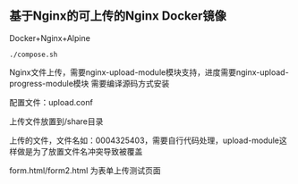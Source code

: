 ## 基于Nginx的可上传的Nginx Docker镜像 
Docker+Nginx+Alpine

`./compose.sh`

Nginx文件上传，需要nginx-upload-module模块支持，进度需要nginx-upload-progress-module模块
需要编译源码方式安装

配置文件：upload.conf

上传文件放置到/share目录

上传的文件，文件名如：0004325403，需要自行代码处理，upload-module这样做是为了放置文件名冲突导致被覆盖

form.html/form2.html 为表单上传测试页面


